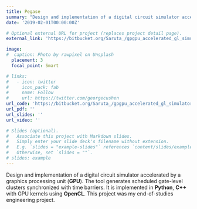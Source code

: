 ```yaml
---
title: Pegase
summary: "Design and implementation of a digital circuit simulator accelerated by a graphics processing unit (**GPU**). The tool generates scheduled gate-level clusters synchronized with time barriers. It is implemented in **Python**, **C++** with **GPU** kernels using **OpenCL**. This project was my end-of-studies engineering project."
date: '2019-02-01T00:00:00Z'

# Optional external URL for project (replaces project detail page).
external_link: 'https://bitbucket.org/Saruta_/gpgpu_accelerated_gl_simulator/'

image:
#  caption: Photo by rawpixel on Unsplash
  placement: 3
  focal_point: Smart

# links:
#   - icon: twitter
#     icon_pack: fab
#     name: Follow
#     url: https://twitter.com/georgecushen
url_code: 'https://bitbucket.org/Saruta_/gpgpu_accelerated_gl_simulator/'
url_pdf: ''
url_slides: ''
url_video: ''

# Slides (optional).
#   Associate this project with Markdown slides.
#   Simply enter your slide deck's filename without extension.
#   E.g. `slides = "example-slides"` references `content/slides/example-slides.md`.
#   Otherwise, set `slides = ""`.
# slides: example
---
```


Design and implementation of a digital circuit simulator accelerated by a graphics processing unit (**GPU**). The tool generates scheduled gate-level clusters synchronized with time barriers. It is implemented in **Python**, **C++** with GPU kernels using **OpenCL**. This project was my end-of-studies engineering project.
